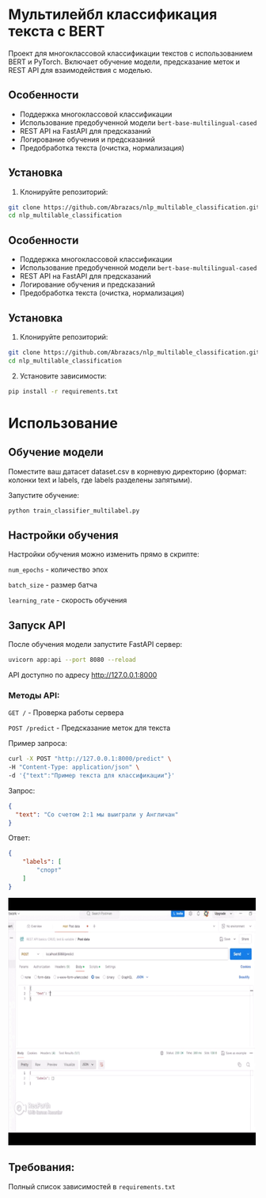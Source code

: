 # Мультилейбл классификация текста с BERT

Проект для многоклассовой классификации текстов с использованием BERT и PyTorch. Включает обучение модели, предсказание меток и REST API для взаимодействия с моделью.

## Особенности
- Поддержка многоклассовой классификации
- Использование предобученной модели `bert-base-multilingual-cased`
- REST API на FastAPI для предсказаний
- Логирование обучения и предсказаний
- Предобработка текста (очистка, нормализация)

## Установка

1. Клонируйте репозиторий:
```bash
git clone https://github.com/Abrazacs/nlp_multilable_classification.git
cd nlp_multilable_classification
```
## Особенности
- Поддержка многоклассовой классификации
- Использование предобученной модели `bert-base-multilingual-cased`
- REST API на FastAPI для предсказаний
- Логирование обучения и предсказаний
- Предобработка текста (очистка, нормализация)

## Установка

1. Клонируйте репозиторий:
```bash
git clone https://github.com/Abrazacs/nlp_multilable_classification.git
cd nlp_multilable_classification
```

2. Установите зависимости:
```bash
pip install -r requirements.txt
```

# Использование
## Обучение модели
Поместите ваш датасет dataset.csv в корневую директорию (формат: колонки text и labels, где labels разделены запятыми).

Запустите обучение:
```bash
python train_classifier_multilabel.py
```

## Настройки обучения
Настройки обучения можно изменить прямо в скрипте:

`num_epochs` - количество эпох

`batch_size` - размер батча

`learning_rate` - скорость обучения

## Запуск API
После обучения модели запустите FastAPI сервер:
```bash
uvicorn app:api --port 8080 --reload
```
API доступно по адресу http://127.0.0.1:8000

### Методы API:

`GET /` - Проверка работы сервера

`POST /predict` - Предсказание меток для текста

Пример запроса:

```bash
curl -X POST "http://127.0.0.1:8000/predict" \
-H "Content-Type: application/json" \
-d '{"text":"Пример текста для классификации"}'
```

Запрос:
```json
{
  "text": "Со счетом 2:1 мы выиграли у Англичан"
}
```
Ответ:
```json
{
    "labels": [
        "спорт"
    ]
}
```

<img src="20250504213607.gif" width="500" height="500"/>

## Требования:
Полный список зависимостей в `requirements.txt`

